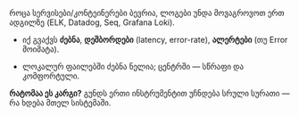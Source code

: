 როცა სერვისები/კონტეინერები ბევრია, ლოგები უნდა მოვაგროვოთ ერთ ადგილზე (ELK, Datadog, Seq, Grafana Loki).

- იქ გვაქვს **ძებნა**, **დეშბორდები** (latency, error-rate), **ალერტები** (თუ Error მოიმატა).
    
- ლოკალურ ფაილებში ძებნა ნელია; ცენტრში — სწრაფი და კომფორტული.
    

**რატომაა ეს კარგი?** გუნდს ერთი ინსტრუმენტით უჩნდება სრული სურათი — რა ხდება მთელ სისტემაში.